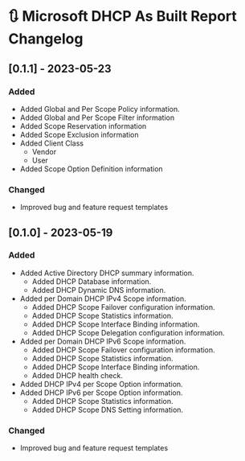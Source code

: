 # :arrows_clockwise: Microsoft DHCP As Built Report Changelog

## [0.1.1] - 2023-05-23

### Added

- Added Global and Per Scope Policy information.
- Added Global and Per Scope Filter information
- Added Scope Reservation information
- Added Scope Exclusion information
- Added Client Class
  - Vendor
  - User
- Added Scope Option Definition information
### Changed

- Improved bug and feature request templates

## [0.1.0] - 2023-05-19

### Added

- Added Active Directory DHCP summary information.
  - Added DHCP Database information.
  - Added DHCP Dynamic DNS information.
- Added per Domain DHCP IPv4 Scope information.
  - Added DHCP Scope Failover configuration information.
  - Added DHCP Scope Statistics information.
  - Added DHCP Scope Interface Binding information.
  - Added DHCP Scope Delegation configuration information.
- Added per Domain DHCP IPv6 Scope information.
  - Added DHCP Scope Failover configuration information.
  - Added DHCP Scope Statistics information.
  - Added DHCP Scope Interface Binding information.
  - Added DHCP health check.
- Added DHCP IPv4 per Scope Option information.
- Added DHCP IPv6 per Scope Option information.
  - Added DHCP Scope Statistics information.
  - Added DHCP Scope DNS Setting information.

### Changed

- Improved bug and feature request templates
